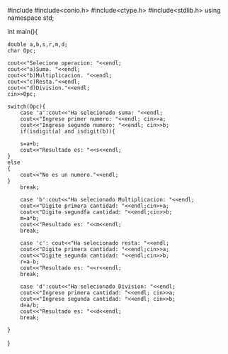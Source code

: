 #include<iostream>
#include<conio.h>
#include<ctype.h>
#include<stdlib.h>
using namespace std;

int main(){
	
	double a,b,s,r,m,d;
	char Opc;
	
	cout<<"Selecione operacion: "<<endl;
	cout<<"a)Suma. "<<endl;
	cout<<"b)Multiplicacion. "<<endl;
	cout<<"c)Resta."<<endl;
	cout<<"d)Division."<<endl;
	cin>>Opc;
	
	switch(Opc){
		case 'a':cout<<"Ha selecionado suma: "<<endl;
		cout<<"Ingrese primer numero: "<<endl; cin>>a;
		cout<<"Ingrese segundo numero: "<<endl; cin>>b;	
		if(isdigit(a) and isdigit(b)){
		
		s=a+b;	
		cout<<"Resultado es: "<<s<<endl;
	}
	else 
	{
		cout<<"No es un numero."<<endl;
	}
		break;
		
		case 'b':cout<<"Ha selecionado Multiplicacion: "<<endl;
		cout<<"Digite primera cantidad: "<<endl;cin>>a;
		cout<<"Digite segundfa cantidad: "<<endl;cin>>b;
		m=a*b;
		cout<<"Resultado es: "<<m<<endl;
		break;
		
		case 'c': cout<<"Ha selecionado resta: "<<endl;
		cout<<"Digite primera cantidad: "<<endl;cin>>a;
		cout<<"Digite segunda cantidad: "<<endl;cin>>b;
		r=a-b;
		cout<<"Resultado es: "<<r<<endl;
		break;
		
		case 'd':cout<<"Ha selecionado Division: "<<endl;
		cout<<"Ingrese primera cantidad: "<<endl; cin>>a;
		cout<<"Ingrese segunda cantidad: "<<endl; cin>>b;
		d=a/b;
		cout<<"Resultado es: "<<d<<endl;
		break;
		
	}
}
